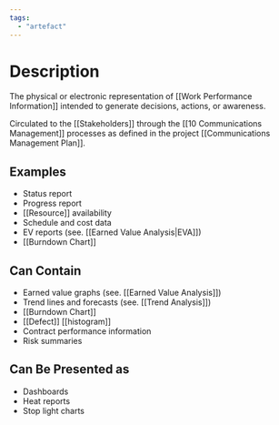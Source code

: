 ```yaml
---
tags:
  - "artefact"
---
```

# Description
The physical or electronic representation of [[Work Performance Information]] intended to generate decisions, actions, or awareness.

Circulated to the [[Stakeholders]] through the [[10 Communications Management]] processes as defined in the project [[Communications Management Plan]].
## Examples
- Status report
- Progress report
- [[Resource]] availability
- Schedule and cost data
- EV reports (see. [[Earned Value Analysis|EVA]])
- [[Burndown Chart]]
## Can Contain
- Earned value graphs (see. [[Earned Value Analysis]])
- Trend lines and forecasts (see. [[Trend Analysis]])
- [[Burndown Chart]]
- [[Defect]] [[histogram]]
- Contract performance information
- Risk summaries
## Can Be Presented as
- Dashboards
- Heat reports
- Stop light charts
